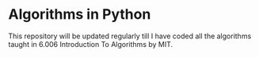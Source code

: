 # Algorithms in Python

This repository will be updated regularly till I have coded all the algorithms taught in 6.006 Introduction To Algorithms by MIT.
